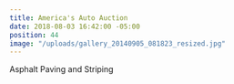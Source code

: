 ```yaml
---
title: America's Auto Auction
date: 2018-08-03 16:42:00 -05:00
position: 44
image: "/uploads/gallery_20140905_081823_resized.jpg"
---
```


Asphalt Paving and Striping